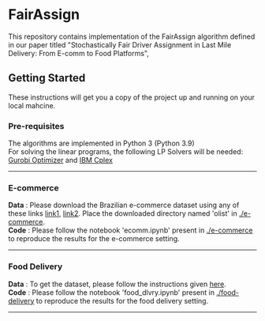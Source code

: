 # FairAssign
This repository contains implementation of the FairAssign algorithm defined in our paper titled "Stochastically Fair Driver Assignment in Last Mile Delivery: From E-comm to Food Platforms", 

## Getting Started
These instructions will get you a copy of the project up and running on your local mahcine.

### Pre-requisites
The algorithms are implemented in Python 3 (Python 3.9)     
For solving the linear programs, the following LP Solvers will be needed: [Gurobi Optimizer](https://www.gurobi.com/downloads/) and [IBM Cplex](https://www.ibm.com/products/ilog-cplex-optimization-studio)

---

### E-commerce 
**Data** : Please download the Brazilian e-commerce dataset using any of these links [link1](https://csciitd-my.sharepoint.com/personal/csy217543_iitd_ac_in/_layouts/15/onedrive.aspx?id=%2Fpersonal%2Fcsy217543%5Fiitd%5Fac%5Fin%2FDocuments%2Fecomm%5Fdata), [link2](https://www.kaggle.com/datasets/olistbr/brazilian-ecommerce). Place the downloaded directory named 'olist' in [./e-commerce](e-commerce).     
**Code** : Please follow the notebook 'ecomm.ipynb' present in [./e-commerce](e-commerce) to reproduce the results for the e-commerce setting. 

---

### Food Delivery 
**Data** : To get the dataset, please follow the instructions given [here](what?).   
**Code** : Please follow the notebook 'food_dlvry.ipynb' present in [./food-delivery](food-delivery) to reproduce the results for the food delivery setting.

---

